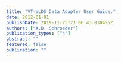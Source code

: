 ```yaml
---
title: "VT-VLDS Data Adapter User Guide."
date: 2012-01-01
publishDate: 2019-11-25T21:06:43.830495Z
authors: ["A.D. Schroeder"]
publication_types: ["4"]
abstract: ""
featured: false
publication: ""
---
```


